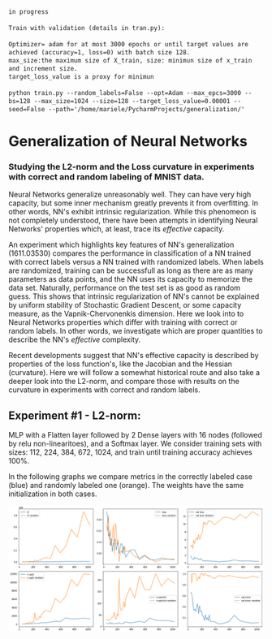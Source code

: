    in progress
    
    Train with validation (details in tran.py):
    
    Optimizer= adam for at most 3000 epochs or until target values are achieved (accuracy=1, loss=0) with batch size 128. 
    max_size:the maximum size of X_train, size: minimun size of x_train and increment size. 
    target_loss_value is a proxy for minimun
    
    python train.py --random_labels=False --opt=Adam --max_epcs=3000 --bs=128 --max_size=1024 --size=128 --target_loss_value=0.00001 --seed=False --path='/home/mariele/PycharmProjects/generalization/'

# Generalization of Neural Networks

### Studying the L2-norm and the Loss curvature in experiments with correct and random labeling of MNIST data.


Neural Networks generalize unreasonably well. They can have very high capacity, but some inner mechanism greatly prevents it from overfitting. In other words, NN's exhibit intrinsic regularization. While this phenomeon is not completely understood, there have been attempts in identifying Neural Networks' properties which, at least, trace its *effective* capacity. 

An experiment which highlights key features of NN's generalization (1611.03530) compares the performance in classification of a NN trained with correct labels versus a NN trained with randomized labels. When labels are randomized, training can be successfull as long as there are as many parameters as data points, and the NN uses its capacity to memorize the data set. Naturally, performance on the test set is as good as random guess. This shows that intrinsic regularization of NN's cannot be explained by uniform stability of Stochastic Gradient Descent, or some capacity measure, as the Vapnik-Chervonenkis dimension. Here we look into to Neural Networks properties which differ with training with correct or random labels. In other words, we investigate which are proper quantities to describe the NN's *effective* complexity. 

Recent developments suggest that NN's effective capacity is described by properties of the loss function's, like the Jacobian and the Hessian (curvature). Here we will follow a somewhat historical route and also take a deeper look into the L2-norm, and compare those with results on the curvature in experiments with correct and random labels. 


## Experiment #1 - L2-norm:

MLP with a Flatten layer followed by 2 Dense layers with 16 nodes (followed by relu non-linearitoes), and a Softmax layer. 
We consider training sets with sizes: 112, 224, 384, 672, 1024, and train until training accuracy achieves 100%. 

In the following graphs we compare metrics in the correctly labeled case (blue) and randomly labeled one (orange). The weights have the same initialization in both cases.


 <p align="center">
 <img src="https://github.com/mfmotta/deep_learning_generalization_experiments/blob/master/generalization_1.png"  width=900">
 </p>
